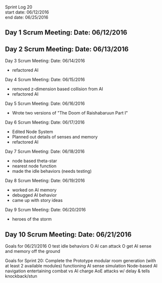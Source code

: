 Sprint Log 20 <br>
start date: 06/12/2016 <br>
end date: 06/25/2016 <br>

Day 1 Scrum Meeting:
Date: 06/12/2016
 - 

Day 2 Scrum Meeting:
Date: 06/13/2016
 - 

Day 3 Scrum Meeting:
Date: 06/14/2016
 - refactored AI

Day 4 Scrum Meeting:
Date: 06/15/2016
 - removed z-dimension based collision from AI
 - refactored AI

Day 5 Scrum Meeting:
Date: 06/16/2016
 - Wrote two versions of "The Doom of Raishabaruun Part I"

Day 6 Scrum Meeting:
Date: 06/17/2016
 - Edited Node System
 - Planned out details of senses and memory
 - refactored AI

Day 7 Scrum Meeting:
Date: 06/18/2016
 - node based theta-star
 - nearest node function
 - made the idle behaviors (needs testing)

Day 8 Scrum Meeting:
Date: 06/19/2016
 - worked on AI memory
 - debugged AI behavior
 - came up with story ideas

Day 9 Scrum Meeting:
Date: 06/20/2016
 - heroes of the storm

Day 10 Scrum Meeting:
Date: 06/21/2016
 - 

Goals for 06/21/2016
	O	test idle behaviors
	O	AI can attack
	O	get AI sense and memory off the ground
	
Goals for Sprint 20: Complete the Prototype
	modular room generation (with at least 2 available modules)
	functioning AI sense simulation
	Node-based AI navigation
	entertaining combat vs AI
		charge
		AoE attacks w/ delay & tells
		knockback/stun
	